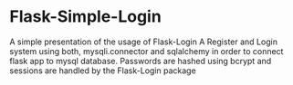 # Flask-Simple-Login
A simple presentation of the usage of Flask-Login
A Register and Login system using both, mysqli.connector and sqlalchemy in order to connect flask app to mysql database.
Passwords are hashed using bcrypt and sessions are handled by the Flask-Login package
